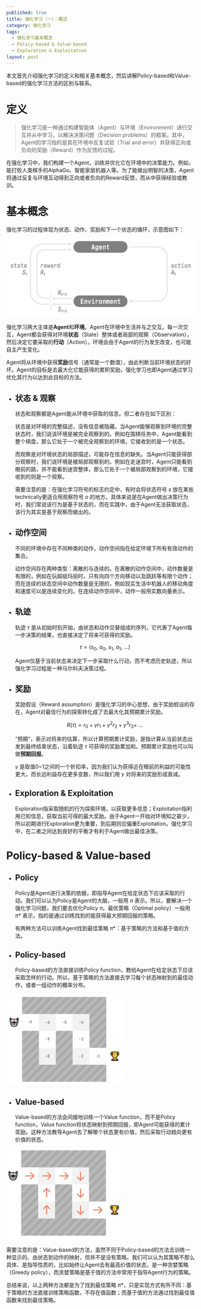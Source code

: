 ```yaml
---
published: true
title: 强化学习（一）：概述
category: 强化学习
tags: 
  - 强化学习基本概念
  - Policy-based & Value-based
  - Exploration & Exploitation
layout: post
---
```


本文首先介绍强化学习的定义和相关基本概念，然后讲解Policy-based和Value-based的强化学习方法的区别与联系。

# 定义

> 强化学习是一种通过构建智能体（Agent）与环境（Environment）进行交互并从中学习，以解决决策问题（Decision problems）的框架。其中，Agent的学习指的是其在环境中反复试验（Trial and error）并获得正向或负向的奖励（Reward）作为反馈的过程。

在强化学习中，我们构建一个Agent，训练并优化它在环境中的决策能力。例如，能打败人类棋手的AlphaGo、智能家居机器人等。为了能做出明智的决策，Agent将通过反复与环境互动得到正向或者负向的Reward反馈，而从中获得经验或教训。

# 基本概念

强化学习的过程体现为状态、动作、奖励和下一个状态的循环，示意图如下：

<img src="https://raw.githubusercontent.com/DimanShen/dimanshen.github.io/master/_posts/image/强化学习（一）/0.png" alt="0" style="zoom:80%;" />

强化学习两大主体是**Agent**和**环境**。Agent在环境中生活并与之交互。每一次交互，Agent都会获得对环境**状态**（State）整体或者局部的观察（Observation），然后决定它要采取的**行动**（Action）。环境会由于Agent的行为发生改变，也可能自主产生变化。

Agent将从环境中获得**奖励**信号（通常是一个数值），由此判断当前环境状态的好坏。Agent的目标是去最大化它能获得的累积奖励，强化学习也即Agent通过学习优化其行为以达到此目标的方法。

- ## 状态 & 观察

  状态和观察都是Agent能从环境中获取的信息。但二者存在如下区别：

  状态是对环境的完整描述，没有信息被隐藏。当Agent能够观察到环境的完整状态时，我们说该环境是被完全观察到的。例如在围棋任务中，Agent能看到整个棋盘，那么它处于一个被完全观察到的环境，它接收到的是一个状态。

  而观察是对环境状态的局部描述，可能存在信息的缺失。当Agent只能获得部分观察时，我们说环境是被局部观察到的。例如在走迷宫时，Agent只能看到眼前的路，并不能看到迷宫整体，那么它处于一个被局部观察到的环境，它接收到的则是一个观察。

  需要注意的是：在强化学习符号的标志约定中，有时会将状态符号 $s$ 放在某些technically更适合用观察符号 $o$ 的地方。具体来说是在Agent做出决策行为时，我们常说该行为是基于状态的，而在实践中，由于Agent无法获取状态，该行为其实是基于观察而做出的。

- ## 动作空间

  不同的环境中存在不同种类的动作，动作空间指在给定环境下所有有效动作的集合。

  动作空间存在两种类型：离散的与连续的。在离散的动作空间中，动作数量是有限的，例如在玩超级玛丽时，只有向四个方向移动以及跳跃等有限个动作；而在连续的状态空间中动作数量是无限的，例如现实生活中机器人的移动角度和速度可以是连续变化的。在连续动作空间中，动作一般用实数向量表示。

- ## 轨迹

  轨迹 $τ$ 是从初始时刻开始，由状态和动作交替组成的序列，它代表了Agent每一步决策的结果，也直接决定了将来可获得的奖励。
  
  $$
  τ = (s_0,\ a_0,\ s_1,\ a_1,\ ...)
  $$
  
  Agent仅基于当前状态来决定下一步采取什么行动，而不考虑历史轨迹，所以强化学习过程是一种马尔科夫决策过程。

- ## 奖励

  奖励假设（Reward assumption）是强化学习的中心思想，由于奖励假设的存在，Agent对最佳行为的探索转化成了去最大化其预期累计奖励。
  
  $$
  R(τ) = r_0 + γr_1 + γ^2r_2 + γ^3r_3 + \ ...
  $$
  
  “预期”，表示对将来的估算，所以计算预期累计奖励，是指计算从当前状态出发到最终结束状态，沿着轨迹 $τ$ 可获得的奖励累加和。预期累计奖励也可以叫做**预期回报**。

  $γ$ 是取值0~1之间的一个折扣率，因为我们认为获得近在眼前的利益的可能性更大，而长远利益存在更多变数，所以我们用 $γ$ 对将来的奖励形成衰减。  

- ## Exploration & Exploitation

  Exploration指采取随机的行为探索环境，以获取更多信息；Exploitation指利用已知信息，获取当前可得的最大奖励。由于Agent一开始对环境知之甚少，所以初期进行Exploration更为重要，到后期则应偏重Exploitation。强化学习中，在二者之间达到良好的平衡才有利于Agent做出最佳决策。

# Policy-based & Value-based

- ## Policy

  Policy是Agent进行决策的依据，即指导Agent在给定状态下应该采取的行动。我们可以认为Policy是Agent的大脑，一般用 $π$ 表示。所以，要解决一个强化学习问题，我们要去优化Policy $π$。最优策略（Optimal policy）一般用 $π*$ 表示，指的是通过训练找到的能获得最大预期回报的策略。

  有两种方法可以训练Agent找到最佳策略 $π*$：基于策略的方法和基于值的方法。

- ## Policy-based

  Policy-based的方法直接训练Policy function，教给Agent在给定状态下应该采取怎样的行动。所以，基于策略的方法直接去学习每个状态映射到的最佳动作，或者一组动作的概率分布。

<img src="https://raw.githubusercontent.com/DimanShen/dimanshen.github.io/master/_posts/image/强化学习（一）/1.png" alt="0" style="zoom:40%;" />

- ## Value-based

  Value-based的方法会间接地训练一个Value function，而不是Policy function，Value function将状态映射到预期回报，即Agent可能获得的累计奖励。这种方法教导Agent去了解哪个状态更有价值，然后采取行动趋向更有价值的状态。

<img src="https://raw.githubusercontent.com/DimanShen/dimanshen.github.io/master/_posts/image/强化学习（一）/2.png" alt="0" style="zoom:40%;" />

需要注意的是：Value-based的方法，虽然不同于Policy-based的方法去训练一种显示的、由状态到动作的映射，但并不是没有策略。我们可以认为其策略不那么具体、是指导性质的，比如始终让Agent去有最高价值的状态，是一种贪婪策略（Greedy policy），而贪婪策略是基于值的方法中常用于指导Agent行为的策略。

总结来说，以上两种方法都是为了找到最佳策略 $π*$，只是实现方式有所不同：基于策略的方法直接训练策略函数，不存在值函数；而基于值的方法通过找到最佳值函数来找到最佳策略。
